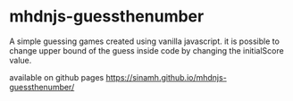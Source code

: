 # mhdnjs-guessthenumber
A simple guessing games created using vanilla javascript.
it is possible to change upper bound of the guess inside code by changing the initialScore value.

available on github pages
https://sinamh.github.io/mhdnjs-guessthenumber/
